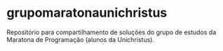 # grupomaratonaunichristus
Repositório para compartilhamento de soluções do grupo de estudos da Maratona de Programação (alunos da Unichristus).
